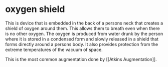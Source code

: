 # oxygen shield

This is device that is embedded in the back of a persons neck that creates a shield of oxygen around them. This allows them to breath even when there is no other oxygen. The oxygen is produced from water drunk by the person where it is stored in a condensed form and slowly released in a shield that forms directly around a persons body. It also provides protection from the extreme temperatures of the vacuum of space.

This is the most common augmentation done by [[Atkins Augmentation]].
